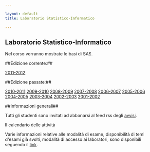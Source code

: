 ```yaml
---

layout: default
title: Laboratorio Statistico-Informatico

---
```

## Laboratorio Statistico-Informatico

Nel corso verranno mostrate le basi di SAS.

##Edizione corrente:##

[2011-2012](2011-2012.html)

##Edizione passate:##

[2010-2011](2010-2011.html)
[2009-2010](2009-2010.html)
[2008-2009](2008-2009.html)
[2007-2008](2007-2008.html)
[2006-2007](2006-2007.html)
[2005-2006](2005-2006.html)
[2004-2005](2004-2005.html)
[2003-2004](2003-2004.html)
[2002-2003](2002-2003.html)
[2001-2002](2001-2002.html)

##Informazioni generali##

Tutti gli studenti sono invitati ad abbonarsi al feed rss degli
[avvisi](http://avvisi-didattica-della-vedova.blogspot.com/feeds/posts/default).

Il calendario delle attività

Varie informazioni relative alle modalità di esame, disponibilità di temi
d'esami già svolti, modalità di accesso ai laboratori, sono disponibili
seguendo il [link](https://sites.google.com/a/dellavedova.org/esami/laboratorio-statistico-informatico).
